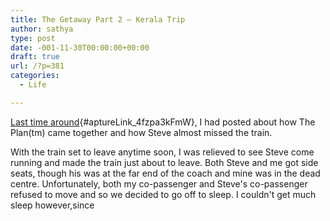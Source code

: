 ```yaml
---
title: The Getaway Part 2 – Kerala Trip
author: sathya
type: post
date: -001-11-30T00:00:00+00:00
draft: true
url: /?p=381
categories:
  - Life

---
```

[Last time around][1]{#aptureLink_4fzpa3kFmW}, I had posted about how The Plan(tm) came together and how Steve almost missed the train.

With the train set to leave anytime soon, I was relieved to see Steve come running and made the train just about to leave. Both Steve and me got side seats, though his was at the far end of the coach and mine was in the dead centre. Unfortunately, both my co-passenger and Steve's co-passenger refused to move and so we decided to go off to sleep. I couldn't get much sleep however,since

 [1]: https://sathyabh.at/2010/06/29/the-getaway-part-1-coming-together-of-the-plantm/